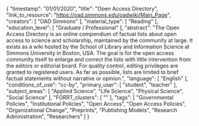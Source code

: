 {
    "timestamp": "01/01/2020",
    "title": "Open Access Directory",
    "link_to_resource": "https://oad.simmons.edu/oadwiki/Main_Page",
    "creators": [
        "OAD Simmons"
    ],
    "material_type": [
        "Reading"
    ],
    "education_level": [
        "Graduate / Professional"
    ],
    "abstract": "The Open Access Directory is an online compendium of factual lists about open access to science and scholarship, maintained by the community at large. It exists as a wiki hosted by the School of Library and Information Science at Simmons University in Boston, USA. The goal is for the open access community itself to enlarge and correct the lists with little intervention from the editors or editorial board. For quality control, editing privileges are granted to registered users. As far as possible, lists are limited to brief factual statements without narrative or opinion.",
    "language": [
        "English"
    ],
    "conditions_of_use": "cc-by",
    "primary_user": [
        "student",
        "teacher"
    ],
    "subject_areas": [
        "Applied Science",
        "Life Science",
        "Physical Science",
        "Social Science"
    ],
    "FORRT_clusters": [
        ""
    ],
    "tags": [
        "Governmental Policies",
        "Institutional Policies",
        "Open Access",
        "Open Access Policies",
        "Organizational Change",
        "Preprints",
        "Publishing Models",
        "Research Administration",
        "Researchers"
    ]
}